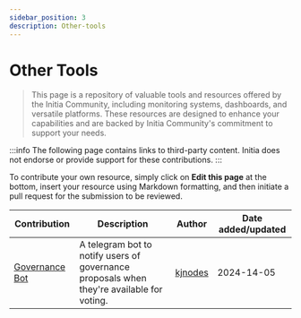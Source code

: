 ```yaml
---
sidebar_position: 3
description: Other-tools
---
```


# Other Tools

> This page is a repository of valuable tools and resources offered by the Initia Community, including monitoring systems, dashboards, and versatile platforms. These resources are designed to enhance your capabilities and are backed by Initia Community's commitment to support your needs.

:::info
The following page contains links to third-party content. Initia does not endorse or provide support for these contributions.
:::

To contribute your own resource, simply click on **Edit this page** at the bottom, insert your resource using Markdown formatting, and then initiate a pull request for the submission to be reviewed.

| Contribution | Description | Author | Date added/updated |
| --- | --- | --- | --- |
| [Governance Bot](https://t.me/kjnodes_testnet_proposal_bot) | A telegram bot to notify users of governance proposals when they're available for voting. | [kjnodes](https://github.com/kj89) | 2024-14-05 |